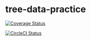 # tree-data-practice

[![Coverage Status](https://coveralls.io/repos/github/tothricsaj/tree-data-practice/badge.svg?branch=main)](https://coveralls.io/github/tothricsaj/tree-data-practice?branch=main)

[![CircleCI Status](https://circleci.com/gh/tothricsaj/tree-data-practice.svg?style=shield)](https://app.circleci.com/pipelines/github/tothricsaj/tree-data-practice?branch=main)
